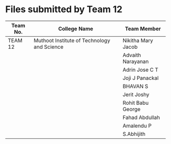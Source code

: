 # Files submitted by Team 12
| Team No. | College Name                                                    | Team Member                  |
|----------|-----------------------------------------------------------------|------------------------------|
| TEAM 12  | Muthoot Institute of Technology and Science                     | Nikitha Mary Jacob           |
|          |                                                                 | Advaith Narayanan            |
|          |                                                                 | Adrin Jose C T               |
|          |                                                                 | Joji J Panackal              |
|          |                                                                 | BHAVAN S                     |
|          |                                                                 | Jerit Joshy                  |
|          |                                                                 | Rohit Babu George            |
|          |                                                                 | Fahad Abdullah               |
|          |                                                                 | Amalendu P                   |
|          |                                                                 | S.Abhijith                   |
